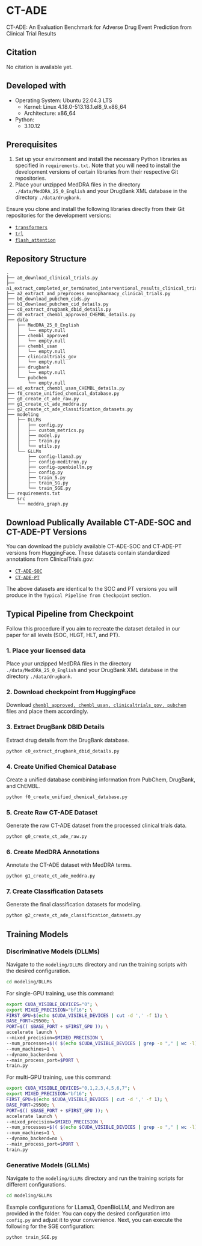 # CT-ADE
CT-ADE: An Evaluation Benchmark for Adverse Drug Event Prediction from Clinical Trial Results

## Citation

No citation is available yet.

## Developed with

- Operating System: Ubuntu 22.04.3 LTS
    - Kernel: Linux 4.18.0-513.18.1.el8_9.x86_64
    - Architecture: x86_64
- Python:
    - 3.10.12

## Prerequisites

1. Set up your environment and install the necessary Python libraries as specified in `requirements.txt`. Note that you will need to install the development versions of certain libraries from their respective Git repositories.
2. Place your unzipped MedDRA files in the directory `./data/MedDRA_25_0_English` and your DrugBank XML database in the directory `./data/drugbank`.

Ensure you clone and install the following libraries directly from their Git repositories for the development versions:

- [`transformers`](https://github.com/huggingface/transformers)
- [`trl`](https://github.com/huggingface/trl)
- [`flash_attention`](https://github.com/Dao-AILab/flash-attention)

## Repository Structure

```plaintext
.
├── a0_download_clinical_trials.py
├── a1_extract_completed_or_terminated_interventional_results_clinical_trials.py
├── a2_extract_and_preprocess_monopharmacy_clinical_trials.py
├── b0_download_pubchem_cids.py
├── b1_download_pubchem_cid_details.py
├── c0_extract_drugbank_dbid_details.py
├── d0_extract_chembl_approved_CHEMBL_details.py
├── data
│   ├── MedDRA_25_0_English
│   │   └── empty.null
│   ├── chembl_approved
│   │   └── empty.null
│   ├── chembl_usan
│   │   └── empty.null
│   ├── clinicaltrials_gov
│   │   └── empty.null
│   ├── drugbank
│   │   └── empty.null
│   └── pubchem
│       └── empty.null
├── e0_extract_chembl_usan_CHEMBL_details.py
├── f0_create_unified_chemical_database.py
├── g0_create_ct_ade_raw.py
├── g1_create_ct_ade_meddra.py
├── g2_create_ct_ade_classification_datasets.py
├── modeling
│   ├── DLLMs
│   │   ├── config.py
│   │   ├── custom_metrics.py
│   │   ├── model.py
│   │   ├── train.py
│   │   └── utils.py
│   └── GLLMs
│       ├── config-llama3.py
│       ├── config-meditron.py
│       ├── config-openbiollm.py
│       ├── config.py
│       ├── train_S.py
│       ├── train_SG.py
│       └── train_SGE.py
├── requirements.txt
└── src
    └── meddra_graph.py
```

## Download Publically Available CT-ADE-SOC and CT-ADE-PT Versions

You can download the publicly available CT-ADE-SOC and CT-ADE-PT versions from HuggingFace. These datasets contain standardized annotations from ClinicalTrials.gov:

- [`CT-ADE-SOC`](https://huggingface.co/datasets/anthonyyazdaniml/CT-ADE-SOC)
- [`CT-ADE-PT`](https://huggingface.co/datasets/anthonyyazdaniml/CT-ADE-PT)

The above datasets are identical to the SOC and PT versions you will produce in the `Typical Pipeline from Checkpoint` section.

## Typical Pipeline from Checkpoint

Follow this procedure if you aim to recreate the dataset detailed in our paper for all levels (SOC, HLGT, HLT, and PT).

### 1. Place your licensed data
Place your unzipped MedDRA files in the directory `./data/MedDRA_25_0_English` and your DrugBank XML database in the directory `./data/drugbank`.

### 2. Download checkpoint from HuggingFace
Download [`chembl_approved, chembl_usan, clinicaltrials_gov, pubchem`](https://huggingface.co/datasets/anthonyyazdaniml/CTADE_v1_initial_release_checkpoint) files and place them accordingly.

### 3. Extract DrugBank DBID Details

Extract drug details from the DrugBank database.

```bash
python c0_extract_drugbank_dbid_details.py
```

### 4. Create Unified Chemical Database

Create a unified database combining information from PubChem, DrugBank, and ChEMBL.

```bash
python f0_create_unified_chemical_database.py
```

### 5. Create Raw CT-ADE Dataset

Generate the raw CT-ADE dataset from the processed clinical trials data.

```bash
python g0_create_ct_ade_raw.py
```

### 6. Create MedDRA Annotations

Annotate the CT-ADE dataset with MedDRA terms.

```bash
python g1_create_ct_ade_meddra.py
```

### 7. Create Classification Datasets

Generate the final classification datasets for modeling.

```bash
python g2_create_ct_ade_classification_datasets.py
```

## Training Models

### Discriminative Models (DLLMs)

Navigate to the `modeling/DLLMs` directory and run the training scripts with the desired configuration.

```bash
cd modeling/DLLMs
```

For single-GPU training, use this command:

```bash
export CUDA_VISIBLE_DEVICES="0"; \
export MIXED_PRECISION="bf16"; \
FIRST_GPU=$(echo $CUDA_VISIBLE_DEVICES | cut -d ',' -f 1); \
BASE_PORT=29500; \
PORT=$(( $BASE_PORT + $FIRST_GPU )); \
accelerate launch \
--mixed_precision=$MIXED_PRECISION \
--num_processes=$(( $(echo $CUDA_VISIBLE_DEVICES | grep -o "," | wc -l) + 1 )) \
--num_machines=1 \
--dynamo_backend=no \
--main_process_port=$PORT \
train.py
```

For multi-GPU training, use this command:

```bash
export CUDA_VISIBLE_DEVICES="0,1,2,3,4,5,6,7"; \
export MIXED_PRECISION="bf16"; \
FIRST_GPU=$(echo $CUDA_VISIBLE_DEVICES | cut -d ',' -f 1); \
BASE_PORT=29500; \
PORT=$(( $BASE_PORT + $FIRST_GPU )); \
accelerate launch \
--mixed_precision=$MIXED_PRECISION \
--num_processes=$(( $(echo $CUDA_VISIBLE_DEVICES | grep -o "," | wc -l) + 1 )) \
--num_machines=1 \
--dynamo_backend=no \
--main_process_port=$PORT \
train.py
```

### Generative Models (GLLMs)

Navigate to the `modeling/GLLMs` directory and run the training scripts for different configurations.

```bash
cd modeling/GLLMs
```

Example configurations for LLama3, OpenBioLLM, and Meditron are provided in the folder. You can copy the desired configuration into `config.py` and adjust it to your convenience. Next, you can execute the following for the SGE configuration:

```bash
python train_SGE.py
```
